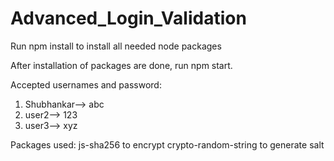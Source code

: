 # Advanced_Login_Validation
Run npm install to install all needed node packages

After installation of packages are done, run npm start.

Accepted usernames and password:
1. Shubhankar--> abc
2. user2--> 123
3. user3--> xyz

Packages used:
js-sha256 to encrypt
crypto-random-string to generate salt
